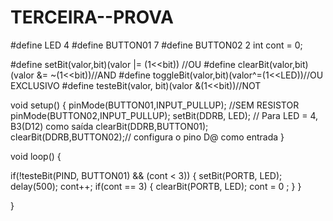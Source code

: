 # TERCEIRA--PROVA

#define LED 4
#define BUTTON01 7
#define BUTTON02 2
int cont = 0;

#define setBit(valor,bit)(valor |= (1<<bit)) //OU
#define clearBit(valor,bit)(valor &= ~(1<<bit))//AND
#define toggleBit(valor,bit)(valor^=(1<<LED))//OU EXCLUSIVO
#define testeBit(valor, bit)(valor &(1<<bit))//NOT

void setup()
{
  pinMode(BUTTON01,INPUT_PULLUP); //SEM RESISTOR
  pinMode(BUTTON02,INPUT_PULLUP);
  setBit(DDRB, LED); // Para LED = 4, B3(D12) como saída
  clearBit(DDRB,BUTTON01);
  clearBit(DDRB,BUTTON02);// configura o pino D@ como entrada
}

void loop()
{

  if(!testeBit(PIND, BUTTON01) && (cont < 3))
  {
    setBit(PORTB, LED);
    delay(500);
    cont++;
    if(cont == 3)
    {
      clearBit(PORTB, LED);
      cont = 0 ;
    }
  }
   
}
